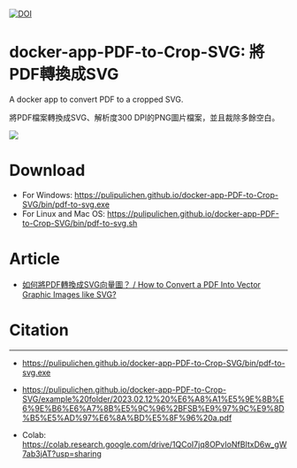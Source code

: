 [![DOI](https://zenodo.org/badge/601313642.svg)](https://zenodo.org/doi/10.5281/zenodo.11216922)

# docker-app-PDF-to-Crop-SVG: 將PDF轉換成SVG

A docker app to convert PDF to a cropped SVG.

將PDF檔案轉換成SVG、解析度300 DPI的PNG圖片檔案，並且裁除多餘空白。

![](https://blogger.googleusercontent.com/img/a/AVvXsEghVYNApvlGt4JVhDc5XxNuNdQXarx28QjyvjLsOccmQSD6UMK4I5akmzAKEUuYVbN_-5CCVMKg9HiMjBxR5LnCT7wDj80FunqRnZpkLkfAyOLdF9ECDMF3AGs0iKKhtKqrW3f6o9S1gm64__JNh6GEuIKL6QVpGamMMq5xBOEqu9Y48hdWpn9zTQ)

# Download

- For Windows: https://pulipulichen.github.io/docker-app-PDF-to-Crop-SVG/bin/pdf-to-svg.exe
- For Linux and Mac OS: https://pulipulichen.github.io/docker-app-PDF-to-Crop-SVG/bin/pdf-to-svg.sh

# Article

- [如何將PDF轉換成SVG向量圖？ / How to Convert a PDF Into Vector Graphic Images like SVG?](https://blog.pulipuli.info/2024/02/pdfsvg-how-to-convert-a-pdf-into-vector-graphic-images-like-svg.html)

# Citation

----

- https://pulipulichen.github.io/docker-app-PDF-to-Crop-SVG/bin/pdf-to-svg.exe
- https://pulipulichen.github.io/docker-app-PDF-to-Crop-SVG/example%20folder/2023.02.12%20%E6%A8%A1%E5%9E%8B%E6%9E%B6%E6%A7%8B%E5%9C%96%2BFSB%E9%97%9C%E9%8D%B5%E5%AD%97%E6%8A%BD%E5%8F%96%20a.pdf

- Colab: https://colab.research.google.com/drive/1QCoI7jq8OPvIoNfBItxD6w_gW7ab3jAT?usp=sharing